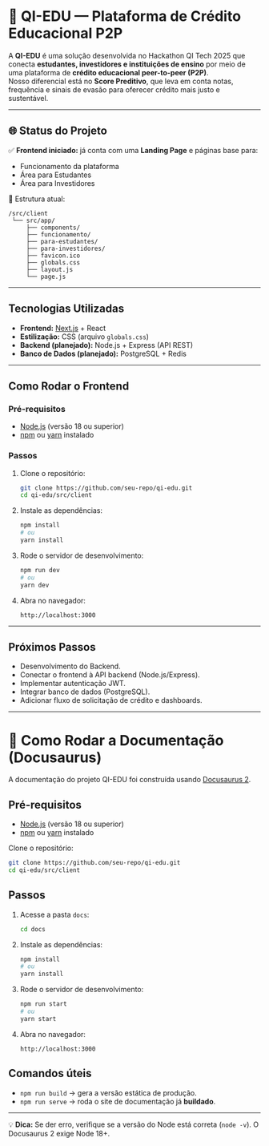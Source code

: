 # 🚀 QI-EDU — Plataforma de Crédito Educacional P2P

A **QI-EDU** é uma solução desenvolvida no Hackathon QI Tech 2025 que conecta **estudantes, investidores e instituições de ensino** por meio de uma plataforma de **crédito educacional peer-to-peer (P2P)**.  
Nosso diferencial está no **Score Preditivo**, que leva em conta notas, frequência e sinais de evasão para oferecer crédito mais justo e sustentável.

---

## 🌐 Status do Projeto

✅ **Frontend iniciado:** já conta com uma **Landing Page** e páginas base para:  
- Funcionamento da plataforma  
- Área para Estudantes  
- Área para Investidores  

📂 Estrutura atual:
```
/src/client
 └── src/app/
     ├── components/
     ├── funcionamento/
     ├── para-estudantes/
     ├── para-investidores/
     ├── favicon.ico
     ├── globals.css
     ├── layout.js
     └── page.js
```

---

## Tecnologias Utilizadas

- **Frontend:** [Next.js](https://nextjs.org/) + React  
- **Estilização:** CSS (arquivo `globals.css`)  
- **Backend (planejado):** Node.js + Express (API REST)  
- **Banco de Dados (planejado):** PostgreSQL + Redis  

---

## Como Rodar o Frontend

### Pré-requisitos
- [Node.js](https://nodejs.org/) (versão 18 ou superior)  
- [npm](https://www.npmjs.com/) ou [yarn](https://yarnpkg.com/) instalado  

### Passos
1. Clone o repositório:
   ```bash
   git clone https://github.com/seu-repo/qi-edu.git
   cd qi-edu/src/client
   ```

2. Instale as dependências:
   ```bash
   npm install
   # ou
   yarn install
   ```

3. Rode o servidor de desenvolvimento:
   ```bash
   npm run dev
   # ou
   yarn dev
   ```

4. Abra no navegador:
   ```
   http://localhost:3000
   ```

---

## Próximos Passos
- Desenvolvimento do Backend.
- Conectar o frontend à API backend (Node.js/Express).  
- Implementar autenticação JWT.  
- Integrar banco de dados (PostgreSQL).  
- Adicionar fluxo de solicitação de crédito e dashboards.  

---

# 📖 Como Rodar a Documentação (Docusaurus)

A documentação do projeto QI-EDU foi construída usando [Docusaurus 2](https://docusaurus.io/).

## Pré-requisitos
- [Node.js](https://nodejs.org/) (versão 18 ou superior)  
- [npm](https://www.npmjs.com/) ou [yarn](https://yarnpkg.com/) instalado  

Clone o repositório:
   ```bash
   git clone https://github.com/seu-repo/qi-edu.git
   cd qi-edu/src/client
   ```

## Passos
1. Acesse a pasta `docs`:
   ```bash
   cd docs
   ```

2. Instale as dependências:
   ```bash
   npm install
   # ou
   yarn install
   ```

3. Rode o servidor de desenvolvimento:
   ```bash
   npm run start
   # ou
   yarn start
   ```

4. Abra no navegador:
   ```
   http://localhost:3000
   ```

## Comandos úteis
- `npm run build` → gera a versão estática de produção.  
- `npm run serve` → roda o site de documentação já **buildado**.  

---

💡 **Dica:** Se der erro, verifique se a versão do Node está correta (`node -v`). O Docusaurus 2 exige Node 18+.


